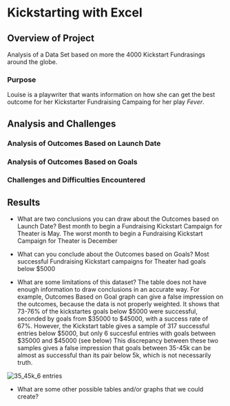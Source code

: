 # Kickstarting with Excel

## Overview of Project
Analysis of a Data Set based on more the 4000 Kickstart Fundrasings around the globe.

### Purpose
Louise is a playwriter that wants information on how she can get the best outcome for her Kickstarter Fundraising Campaing for her play *Fever*.

## Analysis and Challenges


### Analysis of Outcomes Based on Launch Date

### Analysis of Outcomes Based on Goals

### Challenges and Difficulties Encountered

## Results

- What are two conclusions you can draw about the Outcomes based on Launch Date?
Best month to begin a Fundraising Kickstart Campaign for Theater is May.
The worst month to begin a Fundraising Kickstart Campaign for Theater is December

- What can you conclude about the Outcomes based on Goals?
Most successful Fundraising Kickstart campaigns for Theater had goals below $5000

- What are some limitations of this dataset?
The table does not have enough information to draw conclusions in an accurate way.
For example, Outcomes Based on Goal graph can give a false impression on the outcomes, because the data is not properly weighted. 
It shows that 73-76% of the kickstartes goals below $5000 were successful, seconded by goals from $35000 to $45000, with a success rate of 67%.
However, the Kickstart table gives a sample of 317 successful entries below $5000, but only 6 succesful entries with goals between $35000 and $45000 (see below)
This discrepancy between these two samples gives a false impression that goals between 35-45k can be almost as successful than its pair below 5k, which is not necessarily truth.

![35_45k_6 entries](https://user-images.githubusercontent.com/72593264/96394998-0ced4480-1189-11eb-83b7-2b4233ddea31.png)

- What are some other possible tables and/or graphs that we could create?




